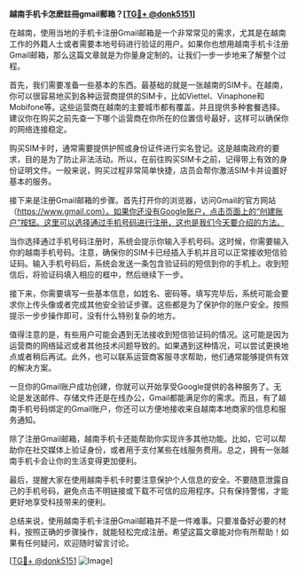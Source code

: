 **越南手机卡怎麽註冊gmail郵箱？[[TG💪+ @donk5151](https://t.me/s/donk5151)]**

在越南，使用当地的手机卡注册Gmail邮箱是一个非常常见的需求，尤其是在越南工作的外籍人士或者需要本地号码进行验证的用户。如果你也想用越南手机卡注册Gmail邮箱，那么这篇文章就是为你量身定制的。让我们一步一步地来了解整个过程。

首先，我们需要准备一些基本的东西。最基础的就是一张越南的SIM卡。在越南，你可以很容易地买到各种运营商提供的SIM卡，比如Viettel、Vinaphone和Mobifone等。这些运营商在越南的主要城市都有覆盖，并且提供多种套餐选择。建议你在购买之前先查一下哪个运营商在你所在的位置信号最好，这样可以确保你的网络连接稳定。

购买SIM卡时，通常需要提供护照或身份证件进行实名登记。这是越南政府的要求，目的是为了防止非法活动。所以，在前往购买SIM卡之前，记得带上有效的身份证明文件。一般来说，购买过程非常简单快捷，店员会帮你激活SIM卡并设置好基本的服务。

接下来是注册Gmail邮箱的步骤。首先打开你的浏览器，访问Gmail的官方网站（https://www.gmail.com）。如果你还没有Google账户，点击页面上的“创建账户”按钮。这里可以选择通过手机号码进行注册，这也是我们今天要介绍的方法。

当你选择通过手机号码注册时，系统会提示你输入手机号码。这时候，你需要输入你的越南手机号码。注意，确保你的SIM卡已经插入手机并且可以正常接收短信验证码。输入手机号码后，系统会发送一条包含验证码的短信到你的手机上。收到短信后，将验证码填入相应的框中，然后继续下一步。

接下来，你需要填写一些基本信息，如姓名、密码等。填写完毕后，系统可能会要求你上传头像或者完成其他安全验证步骤。这些都是为了保护你的账户安全。按照提示一步步操作即可，没有什么特别复杂的地方。

值得注意的是，有些用户可能会遇到无法接收到短信验证码的情况。这可能是因为运营商的网络延迟或者其他技术问题导致的。如果遇到这种情况，可以尝试更换地点或者稍后再试。此外，也可以联系运营商客服寻求帮助，他们通常能够提供有效的解决方案。

一旦你的Gmail账户成功创建，你就可以开始享受Google提供的各种服务了。无论是发送邮件、存储文件还是在线办公，Gmail都能满足你的需求。而且，有了越南手机号码绑定的Gmail账户，你还可以方便地接收来自越南本地商家的信息和服务通知。

除了注册Gmail邮箱，越南手机卡还能帮助你实现许多其他功能。比如，它可以帮助你在社交媒体上验证身份，或者用于支付某些在线服务费用。总之，拥有一张越南手机卡会让你的生活变得更加便利。

最后，提醒大家在使用越南手机卡时要注意保护个人信息的安全。不要随意泄露自己的手机号码，避免点击不明链接或下载不可信的应用程序。只有保持警惕，才能更好地享受科技带来的便利。

总结来说，使用越南手机卡注册Gmail邮箱并不是一件难事。只要准备好必要的材料，按照正确的步骤操作，就能轻松完成注册。希望这篇文章能对你有所帮助！如果有任何疑问，欢迎随时留言讨论。

[[TG💪+ @donk5151](https://t.me/s/donk5151) ![Image](https://i.postimg.cc/rwNCRYN7/Snipaste-2025-04-30-17-27-05.png)]
